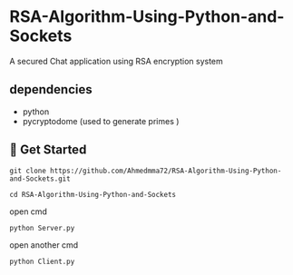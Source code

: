 # RSA-Algorithm-Using-Python-and-Sockets
A secured Chat application using RSA encryption system 

## dependencies 
- python 
- pycryptodome (used to generate primes ) 

## 🏁 Get Started <a name = "Install"></a>

```
git clone https://github.com/Ahmedmma72/RSA-Algorithm-Using-Python-and-Sockets.git
```

```
cd RSA-Algorithm-Using-Python-and-Sockets
```

open cmd
```
python Server.py
```


open another cmd
```
python Client.py
```

